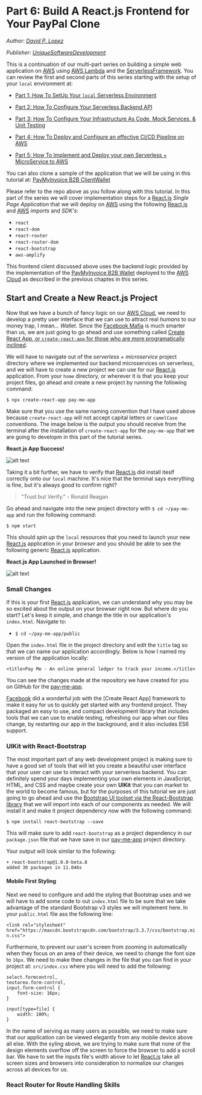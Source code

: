 # Part 6: Build A React.js Frontend for Your PayPal Clone

*Author: [David P. Lopez](http://www.DavidPLopez.com)*

*Publisher: [UniqueSoftwareDevelopment](https://www.uniquesoftwaredev.com)*

This is a continuation of our multi-part series on building a simple web application on [AWS]() using [AWS Lambda]() and the [ServerlessFramework](). You can review the first and second parts of this series starting with the setup of your `local` environment at:

* [Part 1: How To SetUp Your `local` Serverless Environment](https://github.com/lopezdp/TechnicalArticles/blob/master/HowToSetUpYourLocalServerlessEnvironment.md)

* [Part 2: How To Configure Your Serverless Backend API](https://github.com/lopezdp/TechnicalArticles/blob/master/HowToConfigureYourServerlessBackend.md)

* [Part 3: How To Configure Your Infrastructure As Code, Mock Services, & Unit Testing](https://github.com/lopezdp/TechnicalArticles/blob/master/HowToConfigure.IAC.Mocks.UnitTests.md)

* [Part 4: How To Deploy and Configure an effective CI/CD Pipeline on AWS](https://github.com/lopezdp/TechnicalArticles/blob/master/HowToReviewServiceToConfigureCICDpipeline.md#part-4--code-review-deploy--configure-an-effective-cicd-pipeline-on-aws)

* [Part 5: How To Implement and Deploy your own Serverless + MicroService to AWS](https://github.com/lopezdp/TechnicalArticles/blob/master/HowToBuildAServerlessMicroService.md)

You can also clone a sample of the application that we will be using in this tutorial at: [PayMyInvoice B2B ClientWallet](https://github.com/lopezdp/pay-me-app)

Please refer to the repo above as you follow along with this tutorial. In this part of the series we will cover implementation steps for a [React.js]() *Single Page Application* that we will deploy on [AWS]() using the following [React.js]() and [AWS]() *imports* and *SDK's*:

* `react`
* `react-dom`
* `react-router`
* `react-router-dom`
* `react-bootstrap`
* `aws-amplify`

This frontend client discussed above uses the backend logic provided by the implementation of the [PayMyInvoice B2B Wallet](https://github.com/lopezdp/invoice-log-api) deployed to the [AWS Cloud]() as described in the previous chaptes in this series.

## Start and Create a New React.js Project

Now that we have a bunch of fancy logic on our [AWS Cloud](), we need to develop a pretty user interface that we can use to attract real *humans* to our money trap, I mean... *Wallet*. Since the [Facebook Mafia]() is much smarter than us, we are just going to go ahead and use something called [Create React App, or `create-react-app` for those who are more programatically inclined](https://github.com/facebook/create-react-app).

We will have to navigate out of the *serverless + microservice* project directory where we implemented our backend microservices on serverless, and we will have to create a new project we can use for our [React.js]() application. From your `home` directory, or wherever it is that you keep your project files, go ahead and create a new project by running the following command:

`$ npx create-react-app pay-me-app`

Make sure that you use the same naming convention that I have used above because `create-react-app` will not accept capital letters or `camelCase` conventions. The image below is the output you should receive from the terminal after the installation of `create-react-app` for the `pay-me-app` that we are going to developm in this part of the tutorial series.

**React.js App Success!**

![alt text](https://github.com/lopezdp/TechnicalArticles/blob/master/img/CreateReactTerminal.png "Create React App!")

Taking it a bit further, we have to verify that [React.js]() did install iteslf correctly onto our `local` machine. It's nice that the terminal says everything is fine, but it's always good to confirm right?

> "Trust but Verify." - Ronald Reagan

Go ahead and navigate into the new project directory with `$ cd ~/pay-me-app` and run the following command:

`$ npm start`

This should *spin up* the `local` resources that you need to launch your new [React.js]() application in your *browser* and you should be able to see the following generic [React.js]() application.

**React.js App Launched in Browser!**

![alt text](https://github.com/lopezdp/TechnicalArticles/blob/master/img/ReactAppBrowser.png "React App in Browser!")

### Small Changes 

If this is your first [React.js]() application, we can understand why you may be so excited about the output on your browser right now. But where do you start? Let's keep it simple, and change the title in our application's `index.html`. Navigate to:

* `$ cd ~/pay-me-app/public`

Open the `index.html` file in the project directory and edit the `title` tag so that we can name our application accordingly. Below is how I named my version of the application locally:

`<title>Pay Me - An online general ledger to track your income.</title>`

You can see the changes made at the repository we have created for you on GitHub for the [pay-me-app](https://github.com/lopezdp/pay-me-app).

[Facebook]() did a wonderful job with the [Create React App] framework to make it easy for us to quickly get started with any frontend project. They packaged an easy to use, and compact development library that includes tools that we can use to enable testing, refreshing our app when our files change, by restarting our app in the background, and it also includes ES6 support. 

### UIKit with React-Bootstrap

The most important part of any web development project is making sure to have a good set of tools that will let you create a beautiful user interface that your user can use to interact with your serverless backend. You can definitely spend your days implementing your own elements in JavaScript, HTML, and CSS and maybe create your own **UIKit** that you can market to the world to become famous, but for the purposes of this tutorial we are just going to go ahead and use the [Bootstrap UI toolset via the React-Bootstrap library](https://react-bootstrap.github.io) that we will import into each of our components as needed. We will install it and make it project dependency now with the following command:

`$ npm install react-bootstrap --save`

This will make sure to add `react-bootstrap` as a project dependency in our `package.json` file that we have save in our [pay-me-app](https://github.com/lopezdp/pay-me-app) project directory. 

Your output will look similar to the following:

```
+ react-bootstrap@1.0.0-beta.8
added 30 packages in 11.046s
```

#### Mobile First Styling

Next we need to configure and add the styling that Bootstrap uses and we will have to add some code to out `index.html` file to be sure that we take advantage of the standard Bootstrap v3 styles we will implement here. In your `public.html` file ass the following line:

`<link rel="stylesheet" href="https://maxcdn.bootstrapcdn.com/bootstrap/3.3.7/css/bootstrap.min.css">`

Furthermore, to prevent our user's screen from zooming in automatically when they focus on an area of their device, we need to change the font size to `16px`. We need to make thee changes in the file that you can find in your project at: `src/index.css` where you will need to add the following:

```
select.formcontrol,
textarea.form-control,
input.form-control {
	font-size: 16px;
}

input[type=file] {
	width: 100%;
}
```

In the name of serving as many users as possible, we need to make sure that our application can be viewed elegantly from any mobile device above all else. With the syling above, we are trying to make sure that none of the design elements overflow off the screen to force the browser to add a scroll bar. We have to set the inputs file's width above to let [React.js]() take all screen sizes and browsers into consideration to normalize our changes across all devices for us.

### React Router for Route Handling Skills

 






























